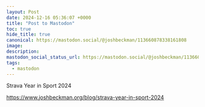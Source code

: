 ```yaml
---
layout: Post
date: 2024-12-16 05:36:07 +0000
title: "Post to Mastodon"
toc: true
hide_title: true
canonical: https://mastodon.social/@joshbeckman/113660878338161808
image: 
description: 
mastodon_social_status_url: https://mastodon.social/@joshbeckman/113660878338161808
tags:
  - mastodon
---
```


<p>Strava Year in Sport 2024</p><p><a href="https://www.joshbeckman.org/blog/strava-year-in-sport-2024" target="_blank" rel="nofollow noopener" translate="no"><span class="invisible">https://www.</span><span class="ellipsis">joshbeckman.org/blog/strava-ye</span><span class="invisible">ar-in-sport-2024</span></a></p>
